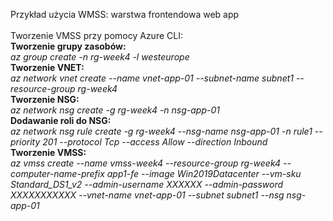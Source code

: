Przykład użycia WMSS: warstwa frontendowa web app</br></br>
Tworzenie VMSS przy pomocy Azure CLI:</br>
<b>Tworzenie grupy zasobów:</b></br>
<i>az group create -n rg-week4 -l westeurope</i></br>
<b>Tworzenie VNET:</b></br>
<i>az network vnet create --name vnet-app-01 --subnet-name subnet1 --resource-group rg-week4</i></br>
<b>Tworzenie NSG:</b></br>
<i>az network nsg create -g rg-week4 -n nsg-app-01</i></br>
<b>Dodawanie roli do NSG:</b></br>
<i>az network nsg rule create -g rg-week4 --nsg-name nsg-app-01 -n rule1 --priority 201 --protocol Tcp --access Allow --direction Inbound</i></br>
<b>Tworzenie VMSS:</b></br>
<i>az vmss create --name vmss-week4 --resource-group rg-week4 --computer-name-prefix app1-fe --image Win2019Datacenter --vm-sku Standard_DS1_v2
 --admin-username XXXXXX --admin-password XXXXXXXXXXX --vnet-name vnet-app-01 --subnet subnet1 --nsg nsg-app-01</i>
